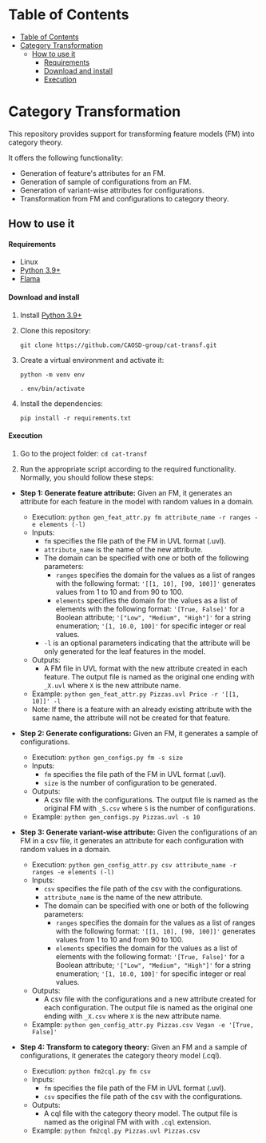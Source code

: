 # Table of Contents
- [Table of Contents](#table-of-contents)
- [Category Transformation](#category-transformation)
  - [How to use it](#how-to-use-it)
      - [Requirements](#requirements)
      - [Download and install](#download-and-install)
      - [Execution](#execution)

# Category Transformation
This repository provides support for transforming feature models (FM) into category theory.

It offers the following functionality:
- Generation of feature's attributes for an FM.
- Generation of sample of configurations from an FM.
- Generation of variant-wise attributes for configurations.
- Transformation from FM and configurations to category theory.

## How to use it

#### Requirements
- Linux
- [Python 3.9+](https://www.python.org/)
- [Flama](https://flamapy.github.io/)

#### Download and install
1. Install [Python 3.9+](https://www.python.org/)

2. Clone this repository:

    `git clone https://github.com/CAOSD-group/cat-transf.git`

3. Create a virtual environment and activate it: 
   
   `python -m venv env`

   `. env/bin/activate`

4. Install the dependencies: 
   
   `pip install -r requirements.txt`

#### Execution
1. Go to the project folder: `cd cat-transf`
   
2. Run the appropriate script according to the required functionality.
Normally, you should follow these steps:

- **Step 1: Generate feature attribute:** Given an FM, it generates an attribute for each feature in the model with random values in a domain.

  - Execution: `python gen_feat_attr.py fm attribute_name -r ranges -e elements (-l)`
  - Inputs: 
    - `fm` specifies the file path of the FM in UVL format (.uvl).
    - `attribute_name` is the name of the new attribute.
    - The domain can be specified with one or both of the following parameters:
      - `ranges` specifies the domain for the values as a list of ranges with the following format: `'[[1, 10], [90, 100]]'` generates values from 1 to 10 and from 90 to 100.
      - `elements` specifies the domain for the values as a list of elements with the following format: `'[True, False]'` for a Boolean attribute; `'["Low", "Medium", "High"]'` for a string enumeration; `'[1, 10.0, 100]'` for specific integer or real values.
    - `-l` is an optional parameters indicating that the attribute will be only generated for the leaf features in the model.
  - Outputs:
    - A FM file in UVL format with the new attribute created in each feature. The output file is named as the original one ending with `_X.uvl` where `X` is the new attribute name.
  - Example: `python gen_feat_attr.py Pizzas.uvl Price -r '[[1, 10]]' -l`
  - Note: If there is a feature with an already existing attribute with the same name, the attribute will not be created for that feature.


- **Step 2: Generate configurations:** Given an FM, it generates a sample of configurations.

  - Execution: `python gen_configs.py fm -s size`
  - Inputs: 
    - `fm` specifies the file path of the FM in UVL format (.uvl).
    - `size` is the number of configuration to be generated.
  - Outputs:
    - A csv file with the configurations. The output file is named as the original FM with `_S.csv` where `S` is the number of configurations.
  - Example: `python gen_configs.py Pizzas.uvl -s 10`

- **Step 3: Generate variant-wise attribute:** Given the configurations of an FM in a csv file, it generates an attribute for each configuration with random values in a domain.

  - Execution: `python gen_config_attr.py csv attribute_name -r ranges -e elements (-l)`
  - Inputs: 
    - `csv` specifies the file path of the csv with the configurations.
    - `attribute_name` is the name of the new attribute.
    - The domain can be specified with one or both of the following parameters:
      - `ranges` specifies the domain for the values as a list of ranges with the following format: `'[[1, 10], [90, 100]]'` generates values from 1 to 10 and from 90 to 100.
      - `elements` specifies the domain for the values as a list of elements with the following format: `'[True, False]'` for a Boolean attribute; `'["Low", "Medium", "High"]'` for a string enumeration; `'[1, 10.0, 100]'` for specific integer or real values.
  - Outputs:
    - A csv file with the configurations and a new attribute created for each configuration. The output file is named as the original one ending with `_X.csv` where `X` is the new attribute name.
  - Example: `python gen_config_attr.py Pizzas.csv Vegan -e '[True, False]'`

- **Step 4: Transform to category theory:** Given an FM and a sample of configurations, it generates the category theory model (.cql).

  - Execution: `python fm2cql.py fm csv`
  - Inputs: 
    - `fm` specifies the file path of the FM in UVL format (.uvl).
    - `csv` specifies the file path of the csv with the configurations.
  - Outputs:
    - A cql file with the category theory model. The output file is named as the original FM with with `.cql` extension.
  - Example: `python fm2cql.py Pizzas.uvl Pizzas.csv`